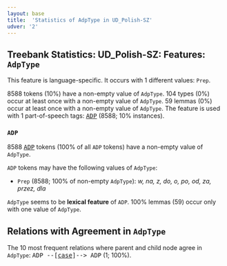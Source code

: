 ```yaml
---
layout: base
title:  'Statistics of AdpType in UD_Polish-SZ'
udver: '2'
---
```


## Treebank Statistics: UD_Polish-SZ: Features: `AdpType`

This feature is language-specific.
It occurs with 1 different values: `Prep`.

8588 tokens (10%) have a non-empty value of `AdpType`.
104 types (0%) occur at least once with a non-empty value of `AdpType`.
59 lemmas (0%) occur at least once with a non-empty value of `AdpType`.
The feature is used with 1 part-of-speech tags: <tt><a href="pl_sz-pos-ADP.html">ADP</a></tt> (8588; 10% instances).

### `ADP`

8588 <tt><a href="pl_sz-pos-ADP.html">ADP</a></tt> tokens (100% of all `ADP` tokens) have a non-empty value of `AdpType`.

`ADP` tokens may have the following values of `AdpType`:

* `Prep` (8588; 100% of non-empty `AdpType`): <em>w, na, z, do, o, po, od, za, przez, dla</em>

`AdpType` seems to be **lexical feature** of `ADP`. 100% lemmas (59) occur only with one value of `AdpType`.

## Relations with Agreement in `AdpType`

The 10 most frequent relations where parent and child node agree in `AdpType`:
<tt>ADP --[<tt><a href="pl_sz-dep-case.html">case</a></tt>]--> ADP</tt> (1; 100%).

